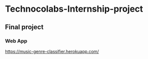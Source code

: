 # Technocolabs-Internship-project

## Final project

### Web App
https://music-genre-classifier.herokuapp.com/
